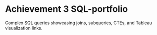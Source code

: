 # Achievement 3 SQL-portfolio
Complex SQL queries showcasing joins, subqueries, CTEs, and Tableau visualization links.
